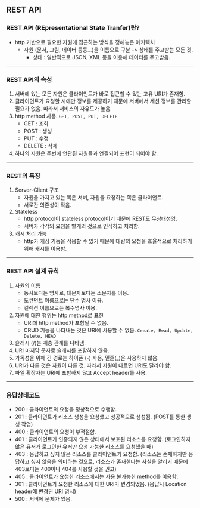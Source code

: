 REST API
--
### REST API (REpresentational State Tranfer)란?
* http 기반으로 필요한 자원에 접근하는 방식을 정해놓은 아키텍처
	* 자원 (문서, 그림, 데이터 등등...)을 이름으로 구분 -> 상태를 주고받는 모든 것.
		* 상태 : 일반적으로 JSON, XML 등을 이용해 데이터를 주고받음.
---
### REST API의 속성
1. 서버에 있는 모든 자원은 클라이언트가 바로 접근할 수 있는 고유 URI가 존재함.
2. 클라이언트가 요청할 시에만 정보를 제공하기 때문에 서버에서 세션 정보를 관리할 필요가 없음. 따라서 서비스의 자유도가 높음.
3. http method 사용. `GET, POST, PUT, DELETE`
	* GET : 조회
	* POST : 생성
	* PUT : 수정
	* DELETE : 삭제
4. 하나의 자원은 주변에 연관된 자원들과 연결되어 표현이 되어야 함.
---
### REST의 특징
1. Server-Client 구조
	* 자원을 가지고 있는 쪽은 서버, 자원을 요청하는 쪽은 클라이언트.
	* 서로간 의존성이 작음.
2. Stateless
	* http protocol이 stateless protocol이기 때문에 REST도 무상태성임.
	* 서버가 각각의 요청을 별개의 것으로 인식하고 처리함.
3. 캐시 처리 가능
	* http가 캐싱 기능을 적용할 수 있기 때문에 대량의 요청을 효율적으로 처리하기 위해 캐시를 이용함.
---
### REST API 설계 규칙
1. 자원의 이름
	* 동사보다는 명사로, 대문자보다는 소문자를 이용.
	* 도큐먼트 이름으로는 단수 명사 이용.
	* 컬렉션 이름으로는 복수명사 이용.
2. 자원에 대한 행위는 http method로 표현
	* URI에 http method가 포함될 수 없음.
	* CRUD 기능을 나타내는 것은 URI에 사용할 수 없음. `Create, Read, Update, Delete, HEAD`
3. 슬래시 (/)는 계층 관계를 나타냄.
4. URI 마지막 문자로 슬래시를 포함하지 않음.
5. 가독성을 위해 긴 경로는 하이픈 (-) 사용, 밑줄(_)은 사용하지 않음.
6. URI가 다른 것은 자원이 다른 것. 따라서 자원이 다르면 URI도 달라야 함.
7. 파일 확장자는 URI에 포함하지 않고 Accept header를 사용.
---
### 응답상태코드
* 200 : 클라이언트의 요청을 정상적으로 수행함.
* 201 : 클라이언트가 리소스 생성을 요청했고 성공적으로 생성됨. (POST를 통한 생성 작업)
* 400 : 클라이언트의 요청이 부적절함.
* 401 : 클라이언트가 인증되지 않은 상태에서 보호된 리소스를 요청함. (로그인하지 않은 유저가 로그인한 유저만 요청 가능한 리소스를 요청했을 때)
* 403 : 응답하고 싶지 않은 리소스를 클라이언트가 요청함. (리소스는 존재하지만 응답하고 싶지 않음을 의미하는 것으로, 리소스가 존재한다는 사실을 알리기 때문에 403보다는 400이나 404를 사용할 것을 권고)
* 405 : 클라이언트가 요청한 리소스에서는 사용 불가능한 method를 이용함.
* 301 : 클라이언트가 요청한 리소스에 대한 URI가 변경되었음. (응답시 Location header에 변경된 URI 명시)
* 500 : 서버에 문제가 있음.
